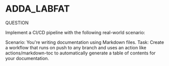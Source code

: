 # ADDA_LABFAT

QUESTION

Implement a CI/CD pipeline with the following real-world scenario:

Scenario: You're writing documentation using Markdown files.
Task: Create a workflow that runs on push to any branch and uses an action like actions/markdown-toc to automatically generate a table of contents for your documentation.
